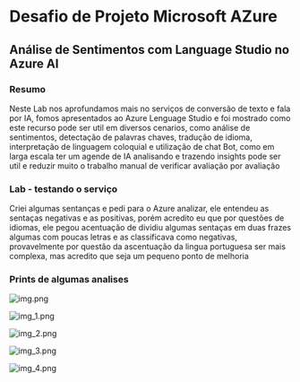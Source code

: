# Desafio de Projeto Microsoft AZure
## Análise de Sentimentos com Language Studio no Azure AI

### Resumo

Neste Lab nos aprofundamos mais no serviços de conversão de texto e fala por IA, fomos apresentados ao Azure Lenguage Studio
e foi mostrado como este recurso pode ser util em diversos cenarios, como análise de sentimentos, detectação de palavras chaves,
tradução de idioma, interpretação de linguagem coloquial e utilização de chat Bot, como em larga escala ter um agende de IA analisando e trazendo insights pode ser util e reduzir muito o trabalho
manual de verificar avaliação por avaliação

###  Lab - testando o serviço
Criei algumas sentanças e pedi para o Azure analizar, ele entendeu as sentaças negativas e as positivas, porém acredito eu
que por questões de idiomas, ele pegou acentuação de dividiu algumas sentaças em duas frazes algumas com poucas letras e as classificava como negativas,
provavelmente por questão da ascentuação da lingua portuguesa ser mais complexa, mas acredito que seja um pequeno ponto de melhoria

### Prints de algumas analises 
![img.png](img.png)

![img_1.png](img_1.png)

![img_2.png](img_2.png)

![img_3.png](img_3.png)

![img_4.png](img_4.png)
